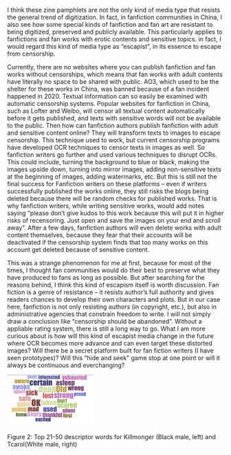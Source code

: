 
<p>I think these zine pamphlets are not the only kind of media type that resists the general trend of digitization. In fact, in fanfiction communities in China, I also see how some special kinds of fanfiction and fan art are resistant to being digitized, preserved and publicly available. This particularly applies to fanfictions and fan works with erotic contents and sensitive topics. in fact, I would regard this kind of media type as “escapist”, in its essence to escape from censorship. </p>

<p>Currently, there are no websites where you can publish fanfiction and fan works without censorships, which means that fan works with adult contents have literally no space to be shared with public. AO3, which used to be the shelter for these works in China, was banned because of a fan incident happened in 2020. Textual information can so easily be examined with automatic censorship systems. Popular websites for fanfiction in China, such as Lofter and Weibo, will censor all textual content automatically before it gets published, and texts with sensitive words will not be available to the public. Then how can fanfiction authors publish fanfiction with adult and sensitive content online? They will transform texts to images to escape censorship. This technique used to work, but current censorship programs have developed OCR techniques to censor texts in images as well. So fanfiction writers go further and used various techniques to disrupt OCRs. This could include, turning the background to blue or black, making the images upside down, turning into mirror images, adding non-sensitive texts at the beginning of images, adding watermarks, etc. But this is still not the final success for Fanfiction writers on these platforms – even if writers successfully published the works online, they still risks the blogs being deleted because there will be random checks for published works. That is why fanfiction writers, while writing sensitive works, would add notes saying “please don’t give kudos to this work because this will put it in higher risks of recensoring. Just open and save the images on your end and scroll away”. After a few days, fanfiction authors will even delete works with adult content themselves, because they fear that their accounts will be deactivated if the censorship system finds that too many works on this account get deleted because of sensitive content. </p>

<p>This was a strange phenomenon for me at first, because for most of the times, I thought fan communities would do their best to preserve what they have produced to fans as long as possible. But after searching for the reasons behind, I think this kind of escapism itself is worth discussion. Fan fiction is a genre of resistance – it resists author’s full authority and gives readers chances to develop their own characters and plots. But in our case here, fanfiction is not only resisting authors (in copyright, etc.), but also in administrative agencies that constrain freedom to write. I will not simply draw a conclusion like “censorship should be abandoned”. Without a appliable rating system, there is still a long way to go. What I am more curious about is how will this kind of escapist media change in the future where OCR becomes more advance and can even target these distorted images? Will there be a secret platform built for fan fiction writers (I have seen prototypes)? Will this “hide and seek” game stop at one point or will it always be continuous and everchanging? </p>

<img src="image/Carol_new.png" alt="drawing" width="200"/>
<!---![Fig2](image/Carol_new.png)--->
<p>Figure 2: Top 21-50 descriptor words for Killmonger (Black male, left) and Tcarol(White male, right)</p>
